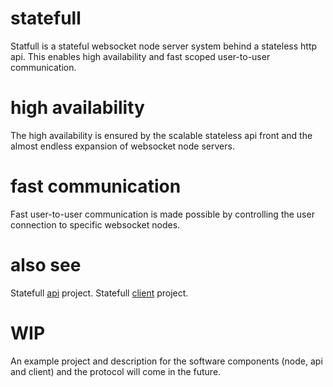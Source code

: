 # statefull
Statfull is a stateful websocket node server system behind a stateless http api.
This enables high availability and fast scoped user-to-user communication.

# high availability
The high availability is ensured by the scalable stateless api front and the almost endless expansion of websocket node servers.

# fast communication
Fast user-to-user communication is made possible by controlling the user connection to specific websocket nodes.

# also see
Statefull [api](https://github.com/majo418/statefull/edit/main/README.md) project.
Statefull [client](https://github.com/majo418/statefull/edit/main/README.md) project.

# WIP
An example project and description for the software components (node, api and client) and the protocol will come in the future.
